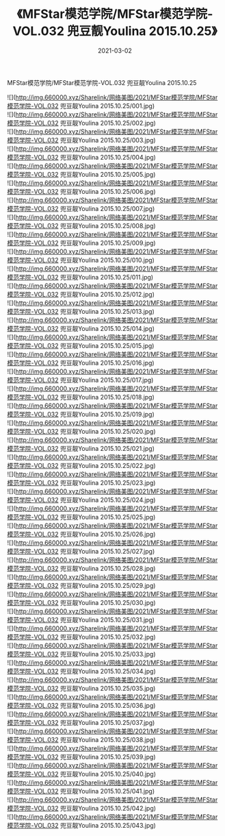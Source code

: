 ﻿---
layout: post
title:  《MFStar模范学院/MFStar模范学院-VOL.032 兜豆靓Youlina 2015.10.25》
date:   2021-03-02
img: http://img.660000.xyz/Sharelink/网络美图/2021/MFStar模范学院/MFStar模范学院-VOL.032 兜豆靓Youlina 2015.10.25/000.jpg
categories: [美女, 清纯, 唯美]
---

MFStar模范学院/MFStar模范学院-VOL.032 兜豆靓Youlina 2015.10.25

 ![](http://img.660000.xyz/Sharelink/网络美图/2021/MFStar模范学院/MFStar模范学院-VOL.032 兜豆靓Youlina 2015.10.25/001.jpg) <br>![](http://img.660000.xyz/Sharelink/网络美图/2021/MFStar模范学院/MFStar模范学院-VOL.032 兜豆靓Youlina 2015.10.25/002.jpg) <br>![](http://img.660000.xyz/Sharelink/网络美图/2021/MFStar模范学院/MFStar模范学院-VOL.032 兜豆靓Youlina 2015.10.25/003.jpg) <br>![](http://img.660000.xyz/Sharelink/网络美图/2021/MFStar模范学院/MFStar模范学院-VOL.032 兜豆靓Youlina 2015.10.25/004.jpg) <br>![](http://img.660000.xyz/Sharelink/网络美图/2021/MFStar模范学院/MFStar模范学院-VOL.032 兜豆靓Youlina 2015.10.25/005.jpg) <br>![](http://img.660000.xyz/Sharelink/网络美图/2021/MFStar模范学院/MFStar模范学院-VOL.032 兜豆靓Youlina 2015.10.25/006.jpg) <br>![](http://img.660000.xyz/Sharelink/网络美图/2021/MFStar模范学院/MFStar模范学院-VOL.032 兜豆靓Youlina 2015.10.25/007.jpg) <br>![](http://img.660000.xyz/Sharelink/网络美图/2021/MFStar模范学院/MFStar模范学院-VOL.032 兜豆靓Youlina 2015.10.25/008.jpg) <br>![](http://img.660000.xyz/Sharelink/网络美图/2021/MFStar模范学院/MFStar模范学院-VOL.032 兜豆靓Youlina 2015.10.25/009.jpg) <br>![](http://img.660000.xyz/Sharelink/网络美图/2021/MFStar模范学院/MFStar模范学院-VOL.032 兜豆靓Youlina 2015.10.25/010.jpg) <br>![](http://img.660000.xyz/Sharelink/网络美图/2021/MFStar模范学院/MFStar模范学院-VOL.032 兜豆靓Youlina 2015.10.25/011.jpg) <br>![](http://img.660000.xyz/Sharelink/网络美图/2021/MFStar模范学院/MFStar模范学院-VOL.032 兜豆靓Youlina 2015.10.25/012.jpg) <br>![](http://img.660000.xyz/Sharelink/网络美图/2021/MFStar模范学院/MFStar模范学院-VOL.032 兜豆靓Youlina 2015.10.25/013.jpg) <br>![](http://img.660000.xyz/Sharelink/网络美图/2021/MFStar模范学院/MFStar模范学院-VOL.032 兜豆靓Youlina 2015.10.25/014.jpg) <br>![](http://img.660000.xyz/Sharelink/网络美图/2021/MFStar模范学院/MFStar模范学院-VOL.032 兜豆靓Youlina 2015.10.25/015.jpg) <br>![](http://img.660000.xyz/Sharelink/网络美图/2021/MFStar模范学院/MFStar模范学院-VOL.032 兜豆靓Youlina 2015.10.25/016.jpg) <br>![](http://img.660000.xyz/Sharelink/网络美图/2021/MFStar模范学院/MFStar模范学院-VOL.032 兜豆靓Youlina 2015.10.25/017.jpg) <br>![](http://img.660000.xyz/Sharelink/网络美图/2021/MFStar模范学院/MFStar模范学院-VOL.032 兜豆靓Youlina 2015.10.25/018.jpg) <br>![](http://img.660000.xyz/Sharelink/网络美图/2021/MFStar模范学院/MFStar模范学院-VOL.032 兜豆靓Youlina 2015.10.25/019.jpg) <br>![](http://img.660000.xyz/Sharelink/网络美图/2021/MFStar模范学院/MFStar模范学院-VOL.032 兜豆靓Youlina 2015.10.25/020.jpg) <br>![](http://img.660000.xyz/Sharelink/网络美图/2021/MFStar模范学院/MFStar模范学院-VOL.032 兜豆靓Youlina 2015.10.25/021.jpg) <br>![](http://img.660000.xyz/Sharelink/网络美图/2021/MFStar模范学院/MFStar模范学院-VOL.032 兜豆靓Youlina 2015.10.25/022.jpg) <br>![](http://img.660000.xyz/Sharelink/网络美图/2021/MFStar模范学院/MFStar模范学院-VOL.032 兜豆靓Youlina 2015.10.25/023.jpg) <br>![](http://img.660000.xyz/Sharelink/网络美图/2021/MFStar模范学院/MFStar模范学院-VOL.032 兜豆靓Youlina 2015.10.25/024.jpg) <br>![](http://img.660000.xyz/Sharelink/网络美图/2021/MFStar模范学院/MFStar模范学院-VOL.032 兜豆靓Youlina 2015.10.25/025.jpg) <br>![](http://img.660000.xyz/Sharelink/网络美图/2021/MFStar模范学院/MFStar模范学院-VOL.032 兜豆靓Youlina 2015.10.25/026.jpg) <br>![](http://img.660000.xyz/Sharelink/网络美图/2021/MFStar模范学院/MFStar模范学院-VOL.032 兜豆靓Youlina 2015.10.25/027.jpg) <br>![](http://img.660000.xyz/Sharelink/网络美图/2021/MFStar模范学院/MFStar模范学院-VOL.032 兜豆靓Youlina 2015.10.25/028.jpg) <br>![](http://img.660000.xyz/Sharelink/网络美图/2021/MFStar模范学院/MFStar模范学院-VOL.032 兜豆靓Youlina 2015.10.25/029.jpg) <br>![](http://img.660000.xyz/Sharelink/网络美图/2021/MFStar模范学院/MFStar模范学院-VOL.032 兜豆靓Youlina 2015.10.25/030.jpg) <br>![](http://img.660000.xyz/Sharelink/网络美图/2021/MFStar模范学院/MFStar模范学院-VOL.032 兜豆靓Youlina 2015.10.25/031.jpg) <br>![](http://img.660000.xyz/Sharelink/网络美图/2021/MFStar模范学院/MFStar模范学院-VOL.032 兜豆靓Youlina 2015.10.25/032.jpg) <br>![](http://img.660000.xyz/Sharelink/网络美图/2021/MFStar模范学院/MFStar模范学院-VOL.032 兜豆靓Youlina 2015.10.25/033.jpg) <br>![](http://img.660000.xyz/Sharelink/网络美图/2021/MFStar模范学院/MFStar模范学院-VOL.032 兜豆靓Youlina 2015.10.25/034.jpg) <br>![](http://img.660000.xyz/Sharelink/网络美图/2021/MFStar模范学院/MFStar模范学院-VOL.032 兜豆靓Youlina 2015.10.25/035.jpg) <br>![](http://img.660000.xyz/Sharelink/网络美图/2021/MFStar模范学院/MFStar模范学院-VOL.032 兜豆靓Youlina 2015.10.25/036.jpg) <br>![](http://img.660000.xyz/Sharelink/网络美图/2021/MFStar模范学院/MFStar模范学院-VOL.032 兜豆靓Youlina 2015.10.25/037.jpg) <br>![](http://img.660000.xyz/Sharelink/网络美图/2021/MFStar模范学院/MFStar模范学院-VOL.032 兜豆靓Youlina 2015.10.25/038.jpg) <br>![](http://img.660000.xyz/Sharelink/网络美图/2021/MFStar模范学院/MFStar模范学院-VOL.032 兜豆靓Youlina 2015.10.25/039.jpg) <br>![](http://img.660000.xyz/Sharelink/网络美图/2021/MFStar模范学院/MFStar模范学院-VOL.032 兜豆靓Youlina 2015.10.25/040.jpg) <br>![](http://img.660000.xyz/Sharelink/网络美图/2021/MFStar模范学院/MFStar模范学院-VOL.032 兜豆靓Youlina 2015.10.25/041.jpg) <br>![](http://img.660000.xyz/Sharelink/网络美图/2021/MFStar模范学院/MFStar模范学院-VOL.032 兜豆靓Youlina 2015.10.25/042.jpg) <br>![](http://img.660000.xyz/Sharelink/网络美图/2021/MFStar模范学院/MFStar模范学院-VOL.032 兜豆靓Youlina 2015.10.25/043.jpg) <br>